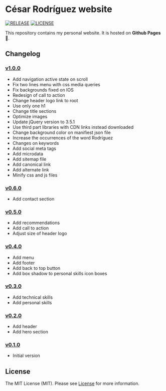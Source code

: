 # César Rodríguez website

[![RELEASE](https://img.shields.io/badge/version-v1.0.0-blue)](https://github.com/cesarrrguez/cesarrrguez.github.io/releases/tag/v1.0.0)
[![LICENSE](https://img.shields.io/badge/license-MIT-green)](LICENSE)

This repository contains my personal website. It is hosted on **Github Pages** :rocket:.

## Changelog

### [v1.0.0](https://github.com/cesarrrguez/cesarrrguez.github.io/releases/tag/v1.0.0)

- Add navigation active state on scroll
- Fix two lines menu with css media queries
- Fix backgrounds fixed on IOS
- Redesign of call to action
- Change header logo link to root
- Use only one h1
- Change title sections
- Optimize images
- Update jQuery version to 3.5.1
- Use third part libraries with CDN links instead downloaded
- Change background color on manifiest json file
- Increase the occurrences of the word Rodríguez
- Changes on keywords
- Add social meta tags
- Add microdata
- Add sitemap file
- Add canonical link
- Add alternate link
- Minify css and js files

### [v0.6.0](https://github.com/cesarrrguez/cesarrrguez.github.io/releases/tag/v0.6.0)

- Add contact section

### [v0.5.0](https://github.com/cesarrrguez/cesarrrguez.github.io/releases/tag/v0.5.0)

- Add recommendations
- Add call to action
- Adjust size of header logo

### [v0.4.0](https://github.com/cesarrrguez/cesarrrguez.github.io/releases/tag/v0.4.0)

- Add menu
- Add footer
- Add back to top button
- Add box shadow to personal skills icon boxes

### [v0.3.0](https://github.com/cesarrrguez/cesarrrguez.github.io/releases/tag/v0.3.0)

- Add technical skills
- Add personal skills

### [v0.2.0](https://github.com/cesarrrguez/cesarrrguez.github.io/releases/tag/v0.2.0)

- Add header
- Add hero section

### [v0.1.0](https://github.com/cesarrrguez/cesarrrguez.github.io/releases/tag/v0.1.0)

- Initial version

## License

The MIT License (MIT). Please see [License](LICENSE) for more information.
